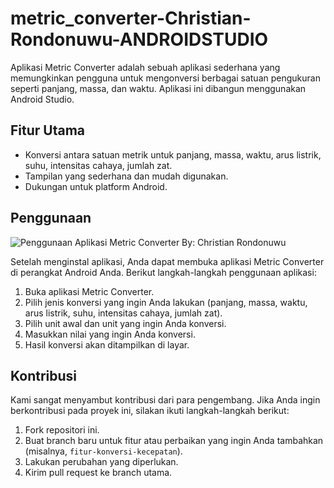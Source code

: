 # metric_converter-Christian-Rondonuwu-ANDROIDSTUDIO

Aplikasi Metric Converter adalah sebuah aplikasi sederhana yang memungkinkan pengguna untuk mengonversi berbagai satuan pengukuran seperti panjang, massa, dan waktu. 
Aplikasi ini dibangun menggunakan Android Studio.

## Fitur Utama

- Konversi antara satuan metrik untuk panjang, massa, waktu, arus listrik, suhu, intensitas cahaya, jumlah zat.
- Tampilan yang sederhana dan mudah digunakan.
- Dukungan untuk platform Android.

## Penggunaan
![Penggunaan Aplikasi Metric Converter By: Christian Rondonuwu](https://github.com/christianlarry/metric_converter-ChristianRondonuwu-IONIC/blob/master/converter.gif)

Setelah menginstal aplikasi, Anda dapat membuka aplikasi Metric Converter di perangkat Android Anda. Berikut langkah-langkah penggunaan aplikasi:

1. Buka aplikasi Metric Converter.
2. Pilih jenis konversi yang ingin Anda lakukan (panjang, massa, waktu, arus listrik, suhu, intensitas cahaya, jumlah zat).
3. Pilih unit awal dan unit yang ingin Anda konversi.
4. Masukkan nilai yang ingin Anda konversi.
5. Hasil konversi akan ditampilkan di layar.

## Kontribusi

Kami sangat menyambut kontribusi dari para pengembang. Jika Anda ingin berkontribusi pada proyek ini, silakan ikuti langkah-langkah berikut:

1. Fork repositori ini.
2. Buat branch baru untuk fitur atau perbaikan yang ingin Anda tambahkan (misalnya, `fitur-konversi-kecepatan`).
3. Lakukan perubahan yang diperlukan.
4. Kirim pull request ke branch utama.
